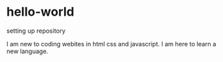 # hello-world
setting up repository

I am new to coding webites in html css and javascript. I am here to learn a new language.

